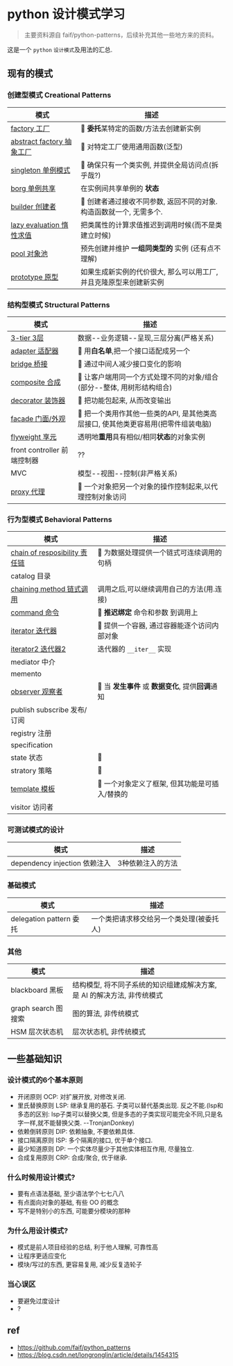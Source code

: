 # python 设计模式学习

> 主要资料源自 faif/python-patterns，后续补充其他一些地方来的资料。

这是一个 `python` `设计模式`及用法的汇总.

## 现有的模式

### 创建型模式 Creational Patterns
| 模式                                                      | 描述                                                                |
| --------------------------------------------------------- | ------------------------------------------------------------------- |
| [factory 工厂](patterns/factory.py)                       | 🥈 **委托**某特定的函数/方法去创建新实例                             |
| [abstract factory 抽象工厂](patterns/abstract_factory.py) | 🥈 对特定工厂使用通用函数(泛型)                                      |
| [singleton 单例模式](patterns/singleton.py)               | 🥇 确保只有一个类实例, 并提供全局访问点(拆乎哉?)                     |
| [borg 单例共享](patterns/borg.py)                         | 在实例间共享单例的 **状态**                                         |
| [builder 创建者](patterns/builder.py)                     | 🥉 创建者通过接收不同参数, 返回不同的对象. 构造函数就一个, 无需多个. |
| [lazy evaluation 惰性求值](patterns/lazy_evaluation.py)   | 把类属性的计算求值推迟到调用时候(而不是类建立时候)                  |
| [pool 对象池](patterns/pool.py)                           | 预先创建并维护 **一组同类型的** 实例 (还有点不理解)                 |
| [prototype 原型](patterns/prototype.py)                   | 如果生成新实例的代价很大, 那么可以用工厂, 并且克隆原型来创建新实例  |


### 结构型模式 Structural Patterns
| 模式                                      | 描述                                                                              |
| ----------------------------------------- | --------------------------------------------------------------------------------- |
| [3-tier 3层](patterns/3-tier.py)          | 数据--业务逻辑--呈现,三层分离(严格关系)                                           |
| [adapter 适配器](patterns/adapter.py)     | 🥈 用**白名单**,把一个接口适配成另一个                                             |
| [bridge 桥接](patterns/bridge.py)         | 🥉 通过中间人减少接口变化的影响                                                    |
| [composite 合成](patterns/composite.py)   | 🥇 让客户端用同一个方式处理不同的对象/组合(部分--整体, 用树形结构组合)             |
| [decorator 装饰器](patterns/decorator.py) | 🥈 把功能包起来, 从而改变输出                                                      |
| [facade 门面/外观](patterns/facade.py)    | 🥇 把一个类用作其他一些类的API, 是其他类高层接口, 使其他类更容易用(把零件组装电脑) |
| [flyweight 享元](patterns/flyweight.py)   | 透明地**重用**具有相似/相同**状态**的对象实例                                     |
| front controller 前端控制器               | ??                                                                                |
| MVC                                       | 模型--视图--控制(非严格关系)                                                      |
| [proxy 代理](patterns/proxy.py)           | 🥇 一个对象把另一个对象的操作控制起来,以代理控制对象访问                           |


### 行为型模式 Behavioral Patterns
| 模式                                                                 | 描述                                                |
| -------------------------------------------------------------------- | --------------------------------------------------- |
| [chain of resposibility 责任链](patterns/chain_of_responsibility.py) | 🥉 为数据处理提供一个链式可连续调用的句柄            |
| catalog 目录                                                         |                                                     |
| [chaining method 链式调用](patterns/chaining_method.py)              | 调用之后,可以继续调用自己的方法(用.连接)            |
| [command 命令](patterns/command.py)                                  | 🥈 **推迟绑定** 命令和参数 到调用上                  |
| [iterator 迭代器](patterns/iterator.py)                              | 🥇 提供一个容器, 通过容器能逐个访问内部对象          |
| [iterator2 迭代器2](patterns/iterator_alt.py)                        | 迭代器的 `__iter__` 实现                            |
| mediator 中介                                                        |                                                     |
| memento                                                              |                                                     |
| [observer 观察者](patterns/observer.py)                              | 🥇 当 **发生事件** 或 **数据变化**, 提供**回调**通知 |
| publish subscribe 发布/订阅                                          |                                                     |
| registry 注册                                                        |                                                     |
| specification                                                        |                                                     |
| state 状态                                                           | 🥈                                                   |
| stratory 策略                                                        | 🥈                                                   |
| [template 模板](patterns/template.py)                                | 🥇 一个对象定义了框架, 但其功能是可插入/替换的       |
| visitor 访问者                                                       |                                                     |

### 可测试模式的设计
| 模式                          | 描述              |
| ----------------------------- | ----------------- |
| dependency injection 依赖注入 | 3种依赖注入的方法 |

### 基础模式
| 模式                    | 描述                                     |
| ----------------------- | ---------------------------------------- |
| delegation pattern 委托 | 一个类把请求移交给另一个类处理(被委托人) |

### 其他
| 模式                | 描述                                                                     |
| ------------------- | ------------------------------------------------------------------------ |
| blackboard 黑板     | 结构模型, 将不同子系统的知识组建成解决方案, 是 AI 的解决方法, 非传统模式 |
| graph search 图搜索 | 图的算法, 非传统模式                                                     |
| HSM 层次状态机      | 层次状态机, 非传统模式                                                   |

## 一些基础知识

### 设计模式的6个基本原则
- 开闭原则 OCP: 对扩展开放, 对修改关闭.
- 里氏替换原则 LSP: 继承复用的基石. 子类可以替代基类出现. 反之不能.(lsp和多态的区别: lsp子类可以替换父类, 但是多态的子类实现可能完全不同,只是名字一样,就不能替换父类. --TronjanDonkey)
- 依赖倒转原则 DIP: 依赖抽象, 不要依赖具体.
- 接口隔离原则 ISP: 多个隔离的接口, 优于单个接口.
- 最少知道原则 DP: 一个实体尽量少于其他实体相互作用, 尽量独立.
- 合成复用原则 CRP: 合成/聚合, 优于继承.


### 什么时候用设计模式?
- 要有点语法基础, 至少语法学个七七八八
- 有点面向对象的基础, 有些 OO 的概念
- 写不是特别小的东西, 可能要分模块的那种

### 为什么用设计模式?
- 模式是前人项目经验的总结, 利于他人理解, 可靠性高
- 让程序更适应变化
- 模块/写过的东西, 更容易复用, 减少反复造轮子

### 当心误区
- 要避免过度设计
- ?


## ref
- https://github.com/faif/python_patterns
- https://blog.csdn.net/longronglin/article/details/1454315